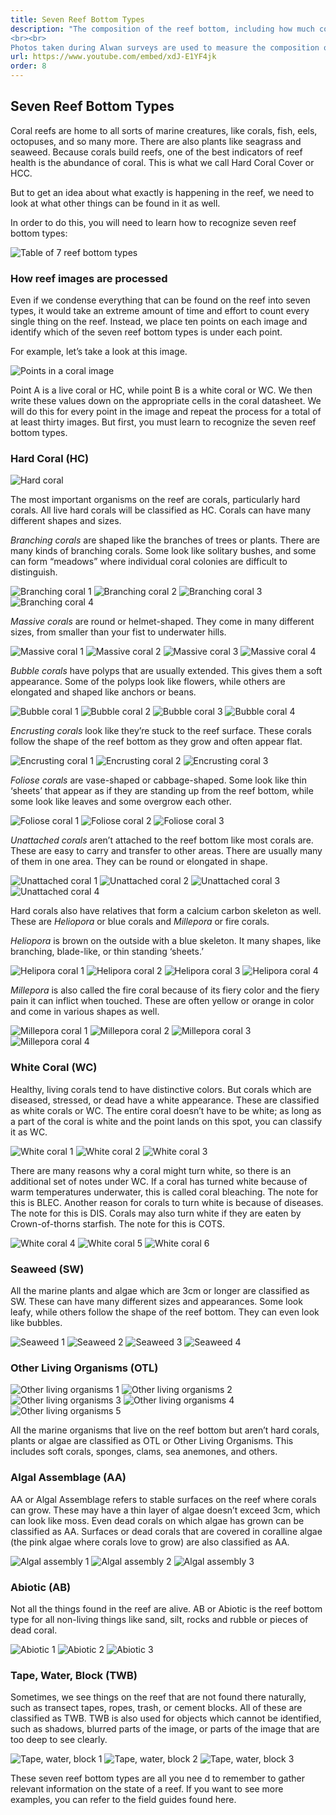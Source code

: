 ```yaml
---
title: Seven Reef Bottom Types
description: "The composition of the reef bottom, including how much coral is present, is an important indicator of reef health.  
<br><br>
Photos taken during Alwan surveys are used to measure the composition of the reef bottom. This video shows citizen scientists how to identify the seven reef bottom types used by the Alwan methods."
url: https://www.youtube.com/embed/xdJ-E1YF4jk
order: 8
---
```


## Seven Reef Bottom Types

Coral reefs are home to all sorts of marine creatures, like corals, fish, eels, octopuses, and so many more. There are also plants like seagrass and seaweed. Because corals build reefs, one of the best indicators of reef health is the abundance of coral. This is what we call Hard Coral Cover or HCC.

But to get an idea about what exactly is happening in the reef, we need to look at what other things can be found in it as well.

In order to do this, you will need to learn how to recognize seven reef bottom types:

![Table of 7 reef bottom types](/images/lesson-7/1.jpg 'Table of 7 reef bottom types')

### How reef images are processed

Even if we condense everything that can be found on the reef into seven types, it would take an extreme amount of time and effort to count every single thing on the reef. Instead, we place ten points on each image and identify which of the seven reef bottom types is under each point.

For example, let’s take a look at this image.

![Points in a coral image](/images/lesson-7/2.jpg 'Points in a coral image')

Point A is a live coral or HC, while point B is a white coral or WC. We then write these values down on the appropriate cells in the coral datasheet. We will do this for every point in the image and repeat the process for a total of at least thirty images. But first, you must learn to recognize the seven reef bottom types.

### Hard Coral (HC)

![Hard coral](/images/lesson-7/hc/1.jpg 'Hard coral')

The most important organisms on the reef are corals, particularly hard corals. All live hard corals will be classified as HC. Corals can have many different shapes and sizes.

_Branching corals_ are shaped like the branches of trees or plants. There are many kinds of branching corals. Some look like solitary bushes, and some can form “meadows” where individual coral colonies are difficult to distinguish.

![Branching coral 1](/images/lesson-7/hc/branching/1.jpg 'Branching coral 1')
![Branching coral 2](/images/lesson-7/hc/branching/2.jpg 'Branching coral 2')
![Branching coral 3](/images/lesson-7/hc/branching/3.jpg 'Branching coral 3')
![Branching coral 4](/images/lesson-7/hc/branching/4.jpg 'Branching coral 4')

_Massive corals_ are round or helmet-shaped. They come in many different sizes, from smaller than your fist to underwater hills.

![Massive coral 1](/images/lesson-7/hc/massive/1.jpg 'Massive coral 1')
![Massive coral 2](/images/lesson-7/hc/massive/2.jpg 'Massive coral 2')
![Massive coral 3](/images/lesson-7/hc/massive/3.jpg 'Massive coral 3')
![Massive coral 4](/images/lesson-7/hc/massive/4.jpg 'Massive coral 4')

_Bubble corals_ have polyps that are usually extended. This gives them a soft appearance. Some of the polyps look like flowers, while others are elongated and shaped like anchors or beans.

![Bubble coral 1](/images/lesson-7/hc/bubble/1.jpg 'Bubble coral 1')
![Bubble coral 2](/images/lesson-7/hc/bubble/2.jpg 'Bubble coral 2')
![Bubble coral 3](/images/lesson-7/hc/bubble/3.jpg 'Bubble coral 3')
![Bubble coral 4](/images/lesson-7/hc/bubble/4.jpg 'Bubble coral 4')

_Encrusting corals_ look like they’re stuck to the reef surface. These corals follow the shape of the reef bottom as they grow and often appear flat.

![Encrusting coral 1](/images/lesson-7/hc/encrusting/1.jpg 'Encrusting coral 1')
![Encrusting coral 2](/images/lesson-7/hc/encrusting/2.jpg 'Encrusting coral 2')
![Encrusting coral 3](/images/lesson-7/hc/encrusting/3.jpg 'Encrusting coral 3')

_Foliose corals_ are vase-shaped or cabbage-shaped. Some look like thin ‘sheets’ that appear as if they are standing up from the reef bottom, while some look like leaves and some overgrow each other.

![Foliose coral 1](/images/lesson-7/hc/foliose/1.jpg 'Foliose coral 1')
![Foliose coral 2](/images/lesson-7/hc/foliose/2.jpg 'Foliose coral 2')
![Foliose coral 3](/images/lesson-7/hc/foliose/3.jpg 'Foliose coral 3')

_Unattached corals_ aren’t attached to the reef bottom like most corals are. These are easy to carry and transfer to other areas. There are usually many of them in one area. They can be round or elongated in shape.

![Unattached coral 1](/images/lesson-7/hc/unattached/1.jpg 'Unattached coral 1')
![Unattached coral 2](/images/lesson-7/hc/unattached/2.jpg 'Unattached coral 2')
![Unattached coral 3](/images/lesson-7/hc/unattached/3.jpg 'Unattached coral 3')
![Unattached coral 4](/images/lesson-7/hc/unattached/4.jpg 'Unattached coral 4')

Hard corals also have relatives that form a calcium carbon skeleton as well. These are _Heliopora_ or blue corals and _Millepora_ or fire corals.

_Heliopora_ is brown on the outside with a blue skeleton. It many shapes, like branching, blade-like, or thin standing ‘sheets.’

![Helipora coral 1](/images/lesson-7/hc/heliopora/1.jpg 'Heliopora coral 1')
![Helipora coral 2](/images/lesson-7/hc/heliopora/2.jpg 'Heliopora coral 2')
![Helipora coral 3](/images/lesson-7/hc/heliopora/3.jpg 'Heliopora coral 3')
![Helipora coral 4](/images/lesson-7/hc/heliopora/4.jpg 'Heliopora coral 4')

_Millepora_ is also called the fire coral because of its fiery color and the fiery pain it can inflict when touched. These are often yellow or orange in color and come in various shapes as well.

![Millepora coral 1](/images/lesson-7/hc/millepora/1.jpg 'Millepora coral 1')
![Millepora coral 2](/images/lesson-7/hc/millepora/2.jpg 'Millepora coral 2')
![Millepora coral 3](/images/lesson-7/hc/millepora/3.jpg 'Millepora coral 3')
![Millepora coral 4](/images/lesson-7/hc/millepora/4.jpg 'Millepora coral 4')

### White Coral (WC)

Healthy, living corals tend to have distinctive colors. But corals which are diseased, stressed, or dead have a white appearance. These are classified as white corals or WC. The entire coral doesn’t have to be white; as long as a part of the coral is white and the point lands on this spot, you can classify it as WC.

![White coral 1](/images/lesson-7/wc/1.jpg 'White coral 1')
![White coral 2](/images/lesson-7/wc/2.jpg 'White coral 2')
![White coral 3](/images/lesson-7/wc/3.jpg 'White coral 3')

There are many reasons why a coral might turn white, so there is an additional set of notes under WC. If a coral has turned white because of warm temperatures underwater, this is called coral bleaching. The note for this is BLEC. Another reason for corals to turn white is because of diseases. The note for this is DIS. Corals may also turn white if they are eaten by Crown-of-thorns starfish. The note for this is COTS.

![White coral 4](/images/lesson-7/wc/4.jpg 'White coral 4')
![White coral 5](/images/lesson-7/wc/5.jpg 'White coral 5')
![White coral 6](/images/lesson-7/wc/6.jpg 'White coral 6')

### Seaweed (SW)

All the marine plants and algae which are 3cm or longer are classified as SW. These can have many different sizes and appearances. Some look leafy, while others follow the shape of the reef bottom. They can even look like bubbles.

![Seaweed 1](/images/lesson-7/sw/1.jpg 'Seaweed 1')
![Seaweed 2](/images/lesson-7/sw/2.jpg 'Seaweed 2')
![Seaweed 3](/images/lesson-7/sw/3.jpg 'Seaweed 3')
![Seaweed 4](/images/lesson-7/sw/4.jpg 'Seaweed 4')

### Other Living Organisms (OTL)

![Other living organisms 1](/images/lesson-7/otl/1.jpg 'Other living organisms 1')
![Other living organisms 2](/images/lesson-7/otl/2.jpg 'Other living organisms 2')
![Other living organisms 3](/images/lesson-7/otl/3.jpg 'Other living organisms 3')
![Other living organisms 4](/images/lesson-7/otl/4.jpg 'Other living organisms 4')
![Other living organisms 5](/images/lesson-7/otl/5.jpg 'Other living organisms 5')

All the marine organisms that live on the reef bottom but aren’t hard corals, plants or algae are classified as OTL or Other Living Organisms. This includes soft corals, sponges, clams, sea anemones, and others.

### Algal Assemblage (AA)

AA or Algal Assemblage refers to stable surfaces on the reef where corals can grow. These may have a thin layer of algae doesn’t exceed 3cm, which can look like moss. Even dead corals on which algae has grown can be classified as AA. Surfaces or dead corals that are covered in coralline algae (the pink algae where corals love to grow) are also classified as AA.

![Algal assembly 1](/images/lesson-7/aa/1.jpg 'Algal assembly 1')
![Algal assembly 2](/images/lesson-7/aa/2.jpg 'Algal assembly 2')
![Algal assembly 3](/images/lesson-7/aa/3.jpg 'Algal assembly 3')

### Abiotic (AB)

Not all the things found in the reef are alive. AB or Abiotic is the reef bottom type for all non-living things like sand, silt, rocks and rubble or pieces of dead coral.

![Abiotic 1](/images/lesson-7/ab/1.jpg 'Abiotic 1')
![Abiotic 2](/images/lesson-7/ab/2.jpg 'Abiotic 2')
![Abiotic 3](/images/lesson-7/ab/3.jpg 'Abiotic 3')

### Tape, Water, Block (TWB)

Sometimes, we see things on the reef that are not found there naturally, such as transect tapes, ropes, trash, or cement blocks. All of these are classified as TWB. TWB is also used for objects which cannot be identified, such as shadows, blurred parts of the image, or parts of the image that are too deep to see clearly.

![Tape, water, block 1](/images/lesson-7/twb/1.jpg 'Tape, water, block 1')
![Tape, water, block 2](/images/lesson-7/twb/2.jpg 'Tape, water, block 2')
![Tape, water, block 3](/images/lesson-7/twb/3.jpg 'Tape, water, block 3')

These seven reef bottom types are all you nee d to remember to gather relevant information on the state of a reef. If you want to see more examples, you can refer to the field guides found here.
